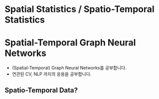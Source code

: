 # Spatial Statistics / Spatio-Temporal Statistics
# Spatial-Temporal Graph Neural Networks




- (Spatial-Temporal) Graph Neural Networks를 공부합니다.
- 연관된 CV, NLP 까지의 응용을 공부합니다.


## Spatio-Temporal Data?





